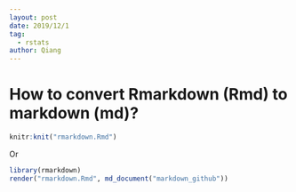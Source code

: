 ```yaml
---
layout: post
date: 2019/12/1
tag:
  - rstats
author: Qiang
---
```


# How to convert Rmarkdown (Rmd) to markdown (md)?

```r
knitr:knit("rmarkdown.Rmd")
```

Or

```r
library(rmarkdown)
render("rmarkdown.Rmd", md_document("markdown_github"))
```
